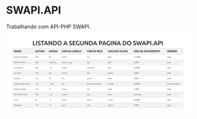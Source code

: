 # SWAPI.API
Trabalhando com API-PHP SWAPI.

![Img do projeto](https://github.com/JonathanAndrade19/SWAPI.API/blob/main/SWAPI.png)
